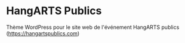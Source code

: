  # HangARTS Publics

 Thème WordPress pour le site web de l'événement HangARTS publics (https://hangartspublics.com)